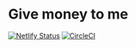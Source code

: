 # Give money to me

[![Netlify Status](https://api.netlify.com/api/v1/badges/1945adf5-cda6-4ac8-86b2-c19ede389ae8/deploy-status)](https://app.netlify.com/sites/give-money-to-me/deploys)
[![CircleCI](https://circleci.com/gh/RealOrangeOne/givemoneyto.me.svg?style=svg)](https://circleci.com/gh/RealOrangeOne/givemoneyto.me)
